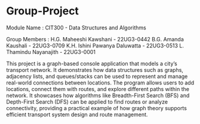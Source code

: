 # Group-Project

Module Name : CIT300 - Data Structures and Algorithms 

Group Members :
H.G. Maheeshi Kawshani - 22UG3-0442
B.G. Amanda Kaushali - 22UG3-0709
K.H. Ishini Pawanya Daluwatta - 22UG3-0513
L. Thamindu Nayanajith - 22UG3-0001

This project is a graph-based console application that models a city’s transport network. It demonstrates how data structures such as graphs, adjacency lists, and queues/stacks can be used to represent and manage real-world connections between locations. The program allows users to add locations, connect them with routes, and explore different paths within the network. It showcases how algorithms like Breadth-First Search (BFS) and Depth-First Search (DFS) can be applied to find routes or analyze connectivity, providing a practical example of how graph theory supports efficient transport system design and route management.

